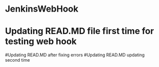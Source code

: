 # JenkinsWebHook
# Updating READ.MD file first time for testing web hook
#Updating READ.MD after fixing errors
#Updating READ.MD updating second time
